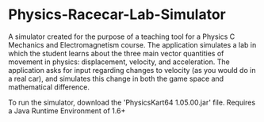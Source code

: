 # Physics-Racecar-Lab-Simulator
A simulator created for the purpose of a teaching tool for a Physics C Mechanics and Electromagnetism course. The application simulates a lab in which the  student learns about the three main vector quantities of movement in physics: displacement, velocity, and acceleration. The application asks for input regarding changes to velocity (as you would do in a real car), and simulates this change in both the game space and mathematical difference.

To run the simulator, download the 'PhysicsKart64 1.05.00.jar' file. Requires a Java Runtime Environment of 1.6+
